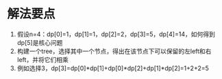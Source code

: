 # 解法要点
1. 假设n=4：dp[0]=1，dp[1]=1，dp[2]=2，dp[3]=5，dp[4]=14，如何得到dp[5]是核心问题
1. 构建一个tree，选择其中一个节点，得出在该节点下可以保留的左left和右left，并将它们相乘
1. 例如选择3，dp[3]=dp[0]*dp[1]+dp[0]*dp[2]+dp[1]*dp[2]=1+2+2=5
